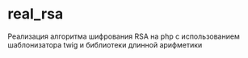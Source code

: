 # real_rsa
Реализация алгоритма шифрования RSA на php с использованием шаблонизатора twig и библиотеки длинной арифметики
